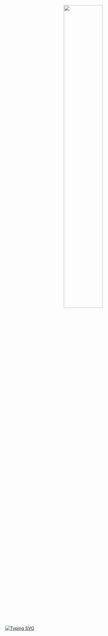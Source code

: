 <div align="center">

<img width=50% bottom=25px src="https://github.com/carolbarbosa101/carolbarbosa101/assets/44561610/33bdfb39-ffe2-4133-8716-8da8c8587e3b"/>

</div>

<br>
<br> 

[![Typing SVG](https://readme-typing-svg.herokuapp.com?font=Fira+Code&weight=300&size=50&duration=4000&pause=1000&color=F73D9F&center=true&vCenter=true&random=false&width=500&lines=Hello%2C+my+name+is+Heloíse+Bastos;I'm+a+Computer+Engineering+student;welcome%3A)](https://git.io/typing-svg)


<br>
<br>
